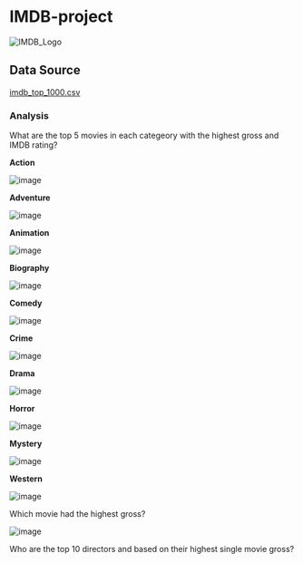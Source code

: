 # IMDB-project
![IMDB_Logo](https://github.com/anovikov4492/IMDB-project/assets/170392416/df8b3ddb-604c-42c2-a24e-5c4cde4b2f65)


## Data Source 
[imdb_top_1000.csv](https://github.com/user-attachments/files/15810762/imdb_top_1000.csv)

### Analysis


What are the top 5 movies in each categeory with the highest gross and IMDB rating?

**Action**

![image](https://github.com/anovikov4492/IMDB-project/assets/170392416/67dabfe1-2cd4-41d9-bfd9-e97c5425d2aa)

**Adventure**

![image](https://github.com/anovikov4492/IMDB-project/assets/170392416/431db2ac-f4d6-476e-9012-5c2c773cf7ca)

**Animation**

![image](https://github.com/anovikov4492/IMDB-project/assets/170392416/306332cf-e126-4cda-9088-c7e28772c4a7)


**Biography**

![image](https://github.com/anovikov4492/IMDB-project/assets/170392416/7d621878-60fe-4cea-a253-67809ff7ce77)


**Comedy**

![image](https://github.com/anovikov4492/IMDB-project/assets/170392416/0bc766dc-5161-4803-8ec7-326371361828)

**Crime**

![image](https://github.com/anovikov4492/IMDB-project/assets/170392416/f690acfb-f1b4-440c-8ada-d614c233a4d8)

**Drama**

![image](https://github.com/anovikov4492/IMDB-project/assets/170392416/c6716f04-6467-490d-966c-71714d234628)

**Horror**

![image](https://github.com/anovikov4492/IMDB-project/assets/170392416/8b30824e-4c11-4550-b596-1864146a5bf3)

**Mystery**

![image](https://github.com/anovikov4492/IMDB-project/assets/170392416/8d5a8888-a2a8-4fca-a2dc-63132e059e83)

**Western**

![image](https://github.com/anovikov4492/IMDB-project/assets/170392416/d09464e4-f512-4454-8449-884074b74e22)

Which movie had the highest gross?

![image](https://github.com/anovikov4492/IMDB-project/assets/170392416/5473191c-caef-42a2-9d79-7bf42c83b83f)












Who are the top 10 directors and based on their highest single movie gross?
